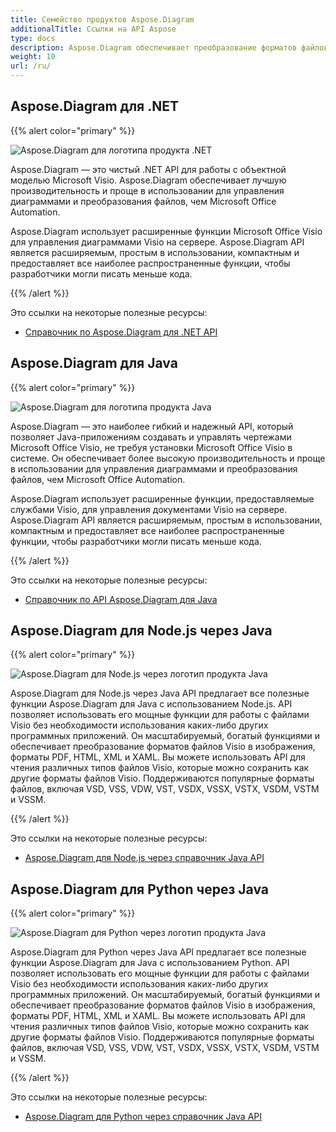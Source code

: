 ```yaml
---
title: Семейство продуктов Aspose.Diagram
additionalTitle: Ссылки на API Aspose
type: docs
description: Aspose.Diagram обеспечивает преобразование форматов файлов Visio в изображения, форматы PDF, HTML, XML и XAML. Поддерживаются популярные форматы файлов, включая VSD, VSS, VDW, VST, VSDX, VSSX, VSTX, VSDM, VSTM и VSSM.
weight: 10
url: /ru/
---
```

## Aspose.Diagram для .NET

{{% alert color="primary" %}} 

![Aspose.Diagram для логотипа продукта .NET](../home_1.png)


Aspose.Diagram — это чистый .NET API для работы с объектной моделью Microsoft Visio. Aspose.Diagram обеспечивает лучшую производительность и проще в использовании для управления диаграммами и преобразования файлов, чем Microsoft Office Automation.

Aspose.Diagram использует расширенные функции Microsoft Office Visio для управления диаграммами Visio на сервере. Aspose.Diagram API является расширяемым, простым в использовании, компактным и предоставляет все наиболее распространенные функции, чтобы разработчики могли писать меньше кода. 

{{% /alert %}} 

Это ссылки на некоторые полезные ресурсы:
- [Справочник по Aspose.Diagram для .NET API](/diagram/ru/net/)

## Aspose.Diagram для Java

{{% alert color="primary" %}} 

![Aspose.Diagram для логотипа продукта Java](../home_2.png)

Aspose.Diagram — это наиболее гибкий и надежный API, который позволяет Java-приложениям создавать и управлять чертежами Microsoft Office Visio, не требуя установки Microsoft Office Visio в системе. Он обеспечивает более высокую производительность и проще в использовании для управления диаграммами и преобразования файлов, чем Microsoft Office Automation.

Aspose.Diagram использует расширенные функции, предоставляемые службами Visio, для управления документами Visio на сервере. Aspose.Diagram API является расширяемым, простым в использовании, компактным и предоставляет все наиболее распространенные функции, чтобы разработчики могли писать меньше кода.

{{% /alert %}} 

Это ссылки на некоторые полезные ресурсы:
- [Справочник по API Aspose.Diagram для Java](/diagram/java/)

## Aspose.Diagram для Node.js через Java

{{% alert color="primary" %}} 

![Aspose.Diagram для Node.js через логотип продукта Java](../home_3.png)

Aspose.Diagram для Node.js через Java API предлагает все полезные функции Aspose.Diagram для Java с использованием Node.js. API позволяет использовать его мощные функции для работы с файлами Visio без необходимости использования каких-либо других программных приложений. Он масштабируемый, богатый функциями и обеспечивает преобразование форматов файлов Visio в изображения, форматы PDF, HTML, XML и XAML. Вы можете использовать API для чтения различных типов файлов Visio, которые можно сохранить как другие форматы файлов Visio. Поддерживаются популярные форматы файлов, включая VSD, VSS, VDW, VST, VSDX, VSSX, VSTX, VSDM, VSTM и VSSM.

{{% /alert %}} 

Это ссылки на некоторые полезные ресурсы:

- [Aspose.Diagram для Node.js через справочник Java API](/diagram/nodejs/)

## Aspose.Diagram для Python через Java

{{% alert color="primary" %}} 

![Aspose.Diagram для Python через логотип продукта Java](../home_4.png)

Aspose.Diagram для Python через Java API предлагает все полезные функции Aspose.Diagram для Java с использованием Python. API позволяет использовать его мощные функции для работы с файлами Visio без необходимости использования каких-либо других программных приложений. Он масштабируемый, богатый функциями и обеспечивает преобразование форматов файлов Visio в изображения, форматы PDF, HTML, XML и XAML. Вы можете использовать API для чтения различных типов файлов Visio, которые можно сохранить как другие форматы файлов Visio. Поддерживаются популярные форматы файлов, включая VSD, VSS, VDW, VST, VSDX, VSSX, VSTX, VSDM, VSTM и VSSM.

{{% /alert %}} 

Это ссылки на некоторые полезные ресурсы:

- [Aspose.Diagram для Python через справочник Java API](/diagram/python-java/)